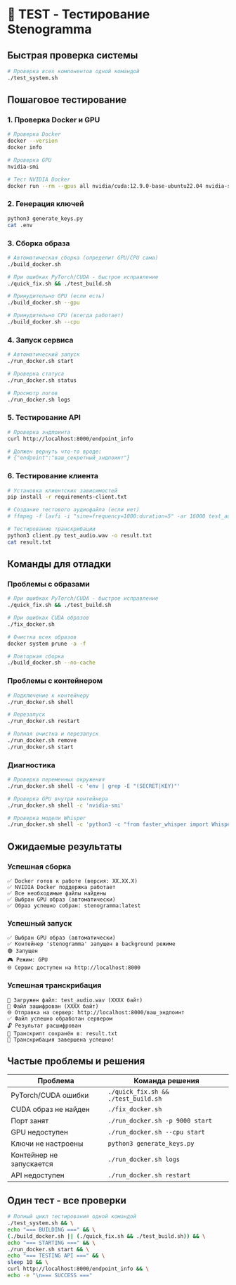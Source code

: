 # 🧪 TEST - Тестирование Stenogramma

## Быстрая проверка системы

```bash
# Проверка всех компонентов одной командой
./test_system.sh
```

## Пошаговое тестирование

### 1. Проверка Docker и GPU
```bash
# Проверка Docker
docker --version
docker info

# Проверка GPU
nvidia-smi

# Тест NVIDIA Docker
docker run --rm --gpus all nvidia/cuda:12.9.0-base-ubuntu22.04 nvidia-smi
```

### 2. Генерация ключей
```bash
python3 generate_keys.py
cat .env
```

### 3. Сборка образа
```bash
# Автоматическая сборка (определит GPU/CPU сама)
./build_docker.sh

# При ошибках PyTorch/CUDA - быстрое исправление
./quick_fix.sh && ./test_build.sh

# Принудительно GPU (если есть)
./build_docker.sh --gpu

# Принудительно CPU (всегда работает)
./build_docker.sh --cpu
```

### 4. Запуск сервиса
```bash
# Автоматический запуск
./run_docker.sh start

# Проверка статуса
./run_docker.sh status

# Просмотр логов
./run_docker.sh logs
```

### 5. Тестирование API
```bash
# Проверка эндпоинта
curl http://localhost:8000/endpoint_info

# Должен вернуть что-то вроде:
# {"endpoint":"ваш_секретный_эндпоинт"}
```

### 6. Тестирование клиента
```bash
# Установка клиентских зависимостей
pip install -r requirements-client.txt

# Создание тестового аудиофайла (если нет)
# ffmpeg -f lavfi -i "sine=frequency=1000:duration=5" -ar 16000 test_audio.wav

# Тестирование транскрибации
python3 client.py test_audio.wav -o result.txt
cat result.txt
```

## Команды для отладки

### Проблемы с образами
```bash
# При ошибках PyTorch/CUDA - быстрое исправление
./quick_fix.sh && ./test_build.sh

# При ошибках CUDA образов
./fix_docker.sh

# Очистка всех образов
docker system prune -a -f

# Повторная сборка
./build_docker.sh --no-cache
```

### Проблемы с контейнером
```bash
# Подключение к контейнеру
./run_docker.sh shell

# Перезапуск
./run_docker.sh restart

# Полная очистка и перезапуск
./run_docker.sh remove
./run_docker.sh start
```

### Диагностика
```bash
# Проверка переменных окружения
./run_docker.sh shell -c 'env | grep -E "(SECRET|KEY)"'

# Проверка GPU внутри контейнера
./run_docker.sh shell -c 'nvidia-smi'

# Проверка модели Whisper
./run_docker.sh shell -c 'python3 -c "from faster_whisper import WhisperModel; print(\"OK\")"'
```

## Ожидаемые результаты

### Успешная сборка
```
✅ Docker готов к работе (версия: XX.XX.X)
✅ NVIDIA Docker поддержка работает
✅ Все необходимые файлы найдены
✅ Выбран GPU образ (автоматически)
✅ Образ успешно собран: stenogramma:latest
```

### Успешный запуск
```
✅ Выбран GPU образ (автоматически)
✅ Контейнер 'stenogramma' запущен в background режиме
🟢 Запущен
🎮 Режим: GPU
🌐 Сервис доступен на http://localhost:8000
```

### Успешная транскрибация
```
📁 Загружен файл: test_audio.wav (XXXX байт)
🔐 Файл зашифрован (XXXX байт)
🌐 Отправка на сервер: http://localhost:8000/ваш_эндпоинт
✅ Файл успешно обработан сервером
🔓 Результат расшифрован
💾 Транскрипт сохранён в: result.txt
🎉 Транскрибация завершена успешно!
```

## Частые проблемы и решения

| Проблема | Команда решения |
|----------|-----------------|
| PyTorch/CUDA ошибки | `./quick_fix.sh && ./test_build.sh` |
| CUDA образ не найден | `./fix_docker.sh` |
| Порт занят | `./run_docker.sh -p 9000 start` |
| GPU недоступен | `./run_docker.sh --cpu start` |
| Ключи не настроены | `python3 generate_keys.py` |
| Контейнер не запускается | `./run_docker.sh logs` |
| API недоступен | `./run_docker.sh restart` |

## Один тест - все проверки
```bash
# Полный цикл тестирования одной командой
./test_system.sh && \
echo "=== BUILDING ===" && \
(./build_docker.sh || (./quick_fix.sh && ./test_build.sh)) && \
echo "=== STARTING ===" && \
./run_docker.sh start && \
echo "=== TESTING API ===" && \
sleep 10 && \
curl http://localhost:8000/endpoint_info && \
echo -e "\n=== SUCCESS ==="
```